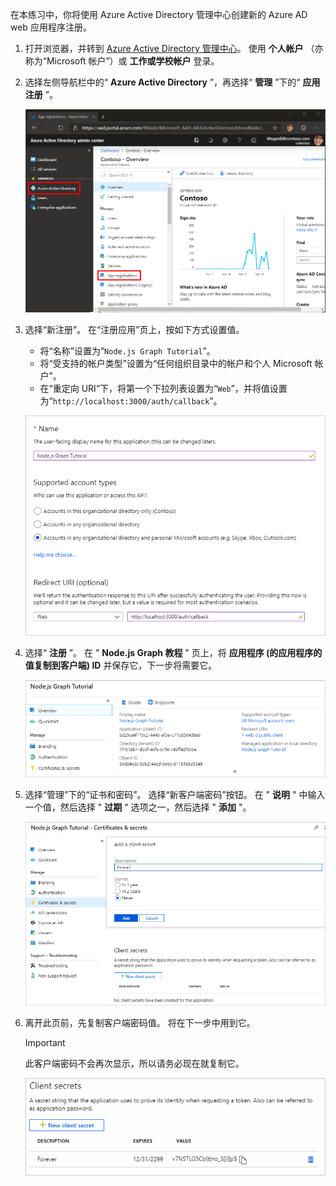 <!-- markdownlint-disable MD002 MD041 -->

在本练习中，你将使用 Azure Active Directory 管理中心创建新的 Azure AD web 应用程序注册。

1. 打开浏览器，并转到 [Azure Active Directory 管理中心](https://aad.portal.azure.com)。 使用 **个人帐户** （亦称为“Microsoft 帐户”）或 **工作或学校帐户** 登录。

1. 选择左侧导航栏中的“ **Azure Active Directory** ”，再选择“ **管理** ”下的“ **应用注册** ”。

    ![应用注册的屏幕截图 ](./images/aad-portal-app-registrations.png)

1. 选择“新注册”。 在“注册应用”页上，按如下方式设置值。

    - 将“名称”设置为“`Node.js Graph Tutorial`”。
    - 将“受支持的帐户类型”设置为“任何组织目录中的帐户和个人 Microsoft 帐户”。
    - 在“重定向 URI”下，将第一个下拉列表设置为“`Web`”，并将值设置为“`http://localhost:3000/auth/callback`”。

    !["注册应用程序" 页的屏幕截图](./images/aad-register-an-app.png)

1. 选择“ **注册** ”。 在 " **Node.js Graph 教程** " 页上，将 **应用程序 (的应用程序的值复制到客户端) ID** 并保存它，下一步将需要它。

    ![新应用注册的应用程序 ID 的屏幕截图](./images/aad-application-id.png)

1. 选择“管理”下的“证书和密码”。 选择“新客户端密码”按钮。 在 " **说明** " 中输入一个值，然后选择 " **过期** " 选项之一，然后选择 " **添加** "。

    !["添加客户端密码" 对话框的屏幕截图](./images/aad-new-client-secret.png)

1. 离开此页前，先复制客户端密码值。 将在下一步中用到它。

    > [!IMPORTANT]
    > 此客户端密码不会再次显示，所以请务必现在就复制它。

    ![新添加的客户端密码的屏幕截图](./images/aad-copy-client-secret.png)
